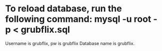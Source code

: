 To reload database, run the following command:
mysql -u root -p < grubflix.sql
=============
Username is grubflix, pw is grubflix
Database name is grubflix.

